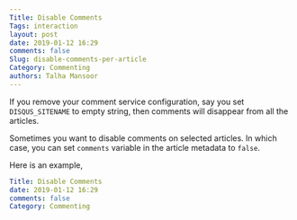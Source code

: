 ```yaml
---
Title: Disable Comments
Tags: interaction
layout: post
date: 2019-01-12 16:29
comments: false
Slug: disable-comments-per-article
Category: Commenting
authors: Talha Mansoor
---
```


If you remove your comment service configuration, say you set `DISQUS_SITENAME` to empty string, then comments will disappear from all the articles.

Sometimes you want to disable comments on selected articles. In which case, you can set `comments` variable in the article metadata to `false`.

Here is an example,

```yaml
Title: Disable Comments
date: 2019-01-12 16:29
comments: false
Category: Commenting
```

